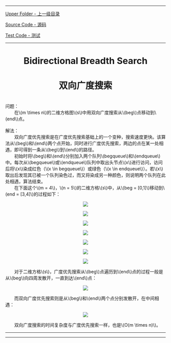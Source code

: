 <script type="text/javascript" async src="//cdn.bootcss.com/mathjax/2.7.0/MathJax.js?config=TeX-AMS-MML_HTMLorMML"></script>
<script type="text/javascript" async src="https://cdnjs.cloudflare.com/ajax/libs/mathjax/2.7.1/MathJax.js?config=TeX-MML-AM_CHTML"></script>


--------
[Upper Folder - 上一级目录](../)

[Source Code - 源码](https://github.com/zhaochenyou/Way-to-Algorithm/blob/master/src/Search/BidirectionalBreadthSearch.hpp)

[Test Code - 测试](https://github.com/zhaochenyou/Way-to-Algorithm/blob/master/src/Search/BidirectionalBreadthSearch.cpp)


--------

<div>
<h1 align="center">Bidirectional Breadth Search</h1>
<h1 align="center">双向广度搜索</h1>
<br>
问题： <br>
&emsp;&emsp;在\(m \times n\)的二维方格图\(s\)中用双向广度搜索从\(beg\)点移动到\(end\)点。 <br>
<br>
解法： <br>
&emsp;&emsp;双向广度优先搜索是在广度优先搜索基础上的一个变种，搜索速度更快。该算法从\(beg\)和\(end\)两个点开始，同时进行广度优先搜索，两边的点在某一处相遇，即可得到一条从\(beg\)到\(end\)的路径。 <br>
&emsp;&emsp;初始时将\(beg\)和\(end\)分别加入两个队列\(begqueue\)和\(endqueue\)中。每次从\(begqueue\)或\(endqueue\)队列中取出头节点\(x\)进行访问，访问后将\(x\)染成红色（\(x \in begqueue\)）或绿色（\(x \in endqueue\)）。若\(x\)取出后发现其已被一个队列染色过，而又将染成另一种颜色，则说明两个队列在此处相遇，算法结束。 <br>
&emsp;&emsp;在下面这个\(m = 4\)，\(n = 5\)的二维方格\(s\)中，从\(beg = [0,1]\)移动到\(end = [3,4]\)的过程如下： <br>
<p align="center"><img src="../res/BidirectionalBreadthSearch1.png" /></p>
<p align="center"><img src="../res/BidirectionalBreadthSearch2.png" /></p>
<p align="center"><img src="../res/BidirectionalBreadthSearch3.png" /></p>
<p align="center"><img src="../res/BidirectionalBreadthSearch4.png" /></p>
<p align="center"><img src="../res/BidirectionalBreadthSearch5.png" /></p>
<p align="center"><img src="../res/BidirectionalBreadthSearch6.png" /></p>
<p align="center"><img src="../res/BidirectionalBreadthSearch7.png" /></p>
&emsp;&emsp;对于二维方格\(s\)，广度优先搜索从\(beg\)点遍历到\(end\)点的过程一般是从\(beg\)向四周发散开，一直到达\(end\)点： <br>
<p align="center"><img src="../res/BidirectionalBreadthSearch8.png" /></p>
&emsp;&emsp;而双向广度优先搜索则是从\(beg\)和\(end\)两个点分别发散开，在中间相遇： <br>
<p align="center"><img src="../res/BidirectionalBreadthSearch9.png" /></p>
&emsp;&emsp;双向广度搜索的时间复杂度与广度优先搜索一样，也是\(O(m \times n)\)。 <br>
</div>


--------
--------

